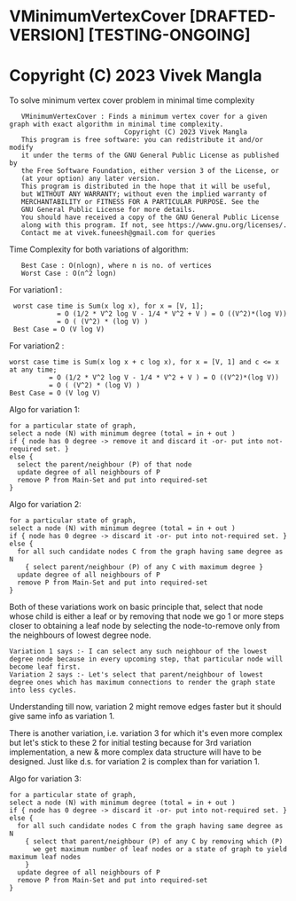 # VMinimumVertexCover [DRAFTED-VERSION] [TESTING-ONGOING]
#                              Copyright (C) 2023 Vivek Mangla
 To solve minimum vertex cover problem in minimal time complexity
 
       VMinimumVertexCover : Finds a minimum vertex cover for a given graph with exact algorithm in minimal time complexity.
                                 Copyright (C) 2023 Vivek Mangla
       This program is free software: you can redistribute it and/or modify
       it under the terms of the GNU General Public License as published by
       the Free Software Foundation, either version 3 of the License, or
       (at your option) any later version.
       This program is distributed in the hope that it will be useful,
       but WITHOUT ANY WARRANTY; without even the implied warranty of
       MERCHANTABILITY or FITNESS FOR A PARTICULAR PURPOSE. See the
       GNU General Public License for more details.
       You should have received a copy of the GNU General Public License
       along with this program. If not, see https://www.gnu.org/licenses/.
       Contact me at vivek.funeesh@gmail.com for queries


Time Complexity for both variations of algorithm:    
    
       Best Case : O(nlogn), where n is no. of vertices    
       Worst Case : O(n^2 logn)    
      
  For variation1 :    
    
	 worst case time is Sum(x log x), for x = [V, 1]; 
	 			= O (1/2 * V^2 log V - 1/4 * V^2 + V ) = O ((V^2)*(log V))
	 			= O ( (V^2) * (log V) ) 
	 Best Case = O (V log V)    
    
For variation2 :    
    
    worst case time is Sum(x log x + c log x), for x = [V, 1] and c <= x at any time;
 			  = O (1/2 * V^2 log V - 1/4 * V^2 + V ) = O ((V^2)*(log V))
 			  = O ( (V^2) * (log V) ) 
    Best Case = O (V log V)    


Algo for variation 1:    

    for a particular state of graph,    
    select a node (N) with minimum degree (total = in + out )    
    if { node has 0 degree -> remove it and discard it -or- put into not-required set. }
    else {    
      select the parent/neighbour (P) of that node    
      update degree of all neighbours of P    
      remove P from Main-Set and put into required-set    
    }
    
    

Algo for variation 2:    

    for a particular state of graph,    
    select a node (N) with minimum degree (total = in + out )    
    if { node has 0 degree -> discard it -or- put into not-required set. }
    else {    
      for all such candidate nodes C from the graph having same degree as N    
        { select parent/neighbour (P) of any C with maximum degree }    
      update degree of all neighbours of P    
      remove P from Main-Set and put into required-set    
    }
    
  
Both of these variations work on basic principle that, select that node whose child is either a leaf or by removing that node we go 1 or more steps closer to obtaining a leaf node by selecting the node-to-remove only from the neighbours of lowest degree node.    
    
`
Variation 1 says :- I can select any such neighbour of the lowest degree node because in every upcoming step, that particular node will become leaf first.    
`    
    `
Variation 2 says :- Let's select that parent/neighbour of lowest degree ones which has maximum connections to render the graph state into less cycles.    
`    
    
Understanding till now, variation 2 might remove edges faster but it should give same info as variation 1.    

There is another variation, i.e. variation 3 for which it's even more complex but let's stick to these 2 for initial testing because for 3rd variation implementation, a new & more complex data structure will have to be designed. Just like d.s. for variation 2 is complex than for variation 1.    


  Algo for variation 3:    

    for a particular state of graph,    
    select a node (N) with minimum degree (total = in + out )    
    if { node has 0 degree -> discard it -or- put into not-required set. }
    else {    
      for all such candidate nodes C from the graph having same degree as N    
        { select that parent/neighbour (P) of any C by removing which (P) 	
	      we get maximum number of leaf nodes or a state of graph to yield maximum leaf nodes				 
        }    
      update degree of all neighbours of P    
      remove P from Main-Set and put into required-set    
    }
    
